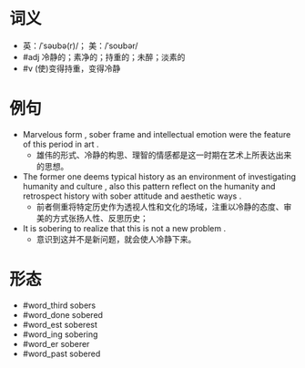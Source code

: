 # 词义
- 英：/ˈsəʊbə(r)/； 美：/ˈsoʊbər/
- #adj 冷静的；素净的；持重的；未醉；淡素的
- #v (使)变得持重，变得冷静
# 例句
- Marvelous form , sober frame and intellectual emotion were the feature of this period in art .
	- 雄伟的形式、冷静的构思、理智的情感都是这一时期在艺术上所表达出来的思想。
- The former one deems typical history as an environment of investigating humanity and culture , also this pattern reflect on the humanity and retrospect history with sober attitude and aesthetic ways .
	- 前者侧重将特定历史作为透视人性和文化的场域，注重以冷静的态度、审美的方式张扬人性、反思历史；
- It is sobering to realize that this is not a new problem .
	- 意识到这并不是新问题，就会使人冷静下来。
# 形态
- #word_third sobers
- #word_done sobered
- #word_est soberest
- #word_ing sobering
- #word_er soberer
- #word_past sobered

